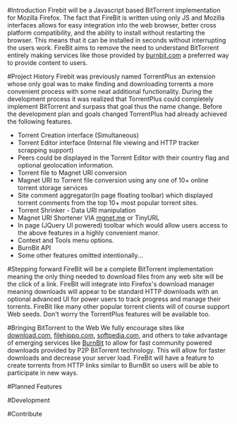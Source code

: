 #Introduction
Firebit will be a Javascript based BitTorrent implementation for Mozilla Firefox. The fact that FireBit is written using only JS and Mozilla interfaces allows for easy integration into the web browser, better cross platform compatibility, and the ability to install without restarting the browser. This means that it can be installed in seconds without interrupting the users work. FireBit aims to remove the need to understand BitTorrent entirely making services like those provided by [burnbit.com](https://burnbit.com) a preferred way to provide content to users.

#Project History
Firebit was previously named TorrentPlus an extension whose only goal was to make finding and downloading torrents a more convenient process with some neat additional functionality. During the development process it was realized that TorrentPlus could completely implement BitTorrent and surpass that goal thus the name change. Before the development plan and goals changed TorrentPlus had already achieved the following features.

* Torrent Creation interface (Simultaneous)
* Torrent Editor interface (Internal file viewing and HTTP tracker scrapping support)
* Peers could be displayed in the Torrent Editor with their country flag and optional geolocation information.
* Torrent file to Magnet URI conversion
* Magnet URI to Torrent file conversion using any one of 10+ online torrent storage services
* Site comment aggregator(In page floating toolbar) which displayed torrent comments from the top 10+ most popular torrent sites.
*  Torrent Shrinker - Data URI manipulation
*  Magnet URI Shortener VIA [mgnet.me](http://mgnet.me) or TinyURL
* In page (JQuery UI powered) toolbar which would allow users access to the above features in a highly convenient manor.
* Context and Tools menu options.
* BurnBit API
* Some other features omitted intentionally...

#Stepping forward
FireBit will be a complete BitTorrent implementation meaning the only thing needed to download files from any web site will be the click of a link. FireBit will integrate into Firefox's download manager meaning downloads will appear to be standard HTTP downloads with an optional advanced UI for power users to track progress and manage their torrents. FireBit like many other popular torrent clients will of course support Web seeds. Don't worry the TorrentPlus features will be available too.

#Bringing BitTorrent to the Web
We fully encourage sites like [download.com](http://download.com), [filehippo.com](http://filehippo.com), [softpedia.com](http://softpedia.com), and others to take advantage of emerging services like [BurnBit](http://burnbit.com) to allow for fast community powered downloads provided by P2P BitTorrent technology. This will allow for faster downloads and decrease your server load. FireBit will have a feature to create torrents from HTTP links similar to BurnBit so users will be able to participate in new ways.

#Planned Features

#Development

#Contribute


